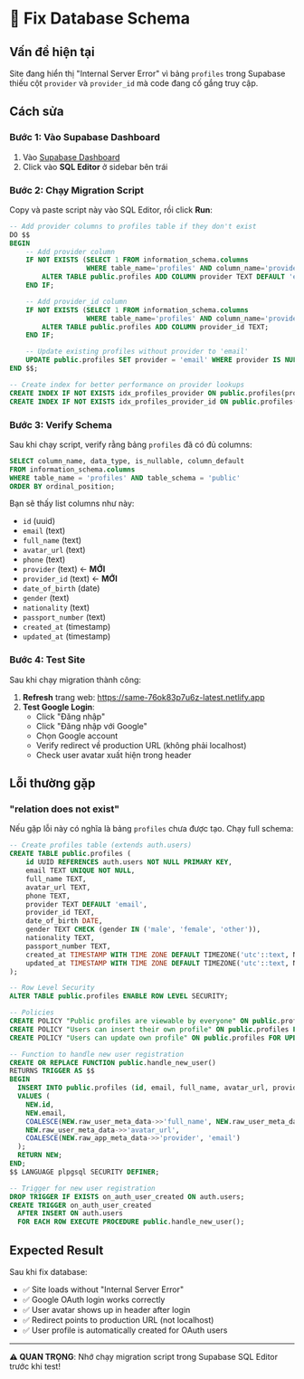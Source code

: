 # 🔧 Fix Database Schema

## Vấn đề hiện tại

Site đang hiển thị "Internal Server Error" vì bảng `profiles` trong Supabase thiếu cột `provider` và `provider_id` mà code đang cố gắng truy cập.

## Cách sửa

### Bước 1: Vào Supabase Dashboard

1. Vào [Supabase Dashboard](https://supabase.com/dashboard/project/tyjemvlervqqefqrbwll)
2. Click vào **SQL Editor** ở sidebar bên trái

### Bước 2: Chạy Migration Script

Copy và paste script này vào SQL Editor, rồi click **Run**:

```sql
-- Add provider columns to profiles table if they don't exist
DO $$
BEGIN
    -- Add provider column
    IF NOT EXISTS (SELECT 1 FROM information_schema.columns
                   WHERE table_name='profiles' AND column_name='provider' AND table_schema='public') THEN
        ALTER TABLE public.profiles ADD COLUMN provider TEXT DEFAULT 'email';
    END IF;

    -- Add provider_id column
    IF NOT EXISTS (SELECT 1 FROM information_schema.columns
                   WHERE table_name='profiles' AND column_name='provider_id' AND table_schema='public') THEN
        ALTER TABLE public.profiles ADD COLUMN provider_id TEXT;
    END IF;

    -- Update existing profiles without provider to 'email'
    UPDATE public.profiles SET provider = 'email' WHERE provider IS NULL;
END $$;

-- Create index for better performance on provider lookups
CREATE INDEX IF NOT EXISTS idx_profiles_provider ON public.profiles(provider);
CREATE INDEX IF NOT EXISTS idx_profiles_provider_id ON public.profiles(provider_id) WHERE provider_id IS NOT NULL;
```

### Bước 3: Verify Schema

Sau khi chạy script, verify rằng bảng `profiles` đã có đủ columns:

```sql
SELECT column_name, data_type, is_nullable, column_default
FROM information_schema.columns
WHERE table_name = 'profiles' AND table_schema = 'public'
ORDER BY ordinal_position;
```

Bạn sẽ thấy list columns như này:
- `id` (uuid)
- `email` (text)
- `full_name` (text)
- `avatar_url` (text)
- `phone` (text)
- `provider` (text) ← **MỚI**
- `provider_id` (text) ← **MỚI**
- `date_of_birth` (date)
- `gender` (text)
- `nationality` (text)
- `passport_number` (text)
- `created_at` (timestamp)
- `updated_at` (timestamp)

### Bước 4: Test Site

Sau khi chạy migration thành công:

1. **Refresh** trang web: https://same-76ok83p7u6z-latest.netlify.app
2. **Test Google Login**:
   - Click "Đăng nhập"
   - Click "Đăng nhập với Google"
   - Chọn Google account
   - Verify redirect về production URL (không phải localhost)
   - Check user avatar xuất hiện trong header

## Lỗi thường gặp

### "relation does not exist"

Nếu gặp lỗi này có nghĩa là bảng `profiles` chưa được tạo. Chạy full schema:

```sql
-- Create profiles table (extends auth.users)
CREATE TABLE public.profiles (
    id UUID REFERENCES auth.users NOT NULL PRIMARY KEY,
    email TEXT UNIQUE NOT NULL,
    full_name TEXT,
    avatar_url TEXT,
    phone TEXT,
    provider TEXT DEFAULT 'email',
    provider_id TEXT,
    date_of_birth DATE,
    gender TEXT CHECK (gender IN ('male', 'female', 'other')),
    nationality TEXT,
    passport_number TEXT,
    created_at TIMESTAMP WITH TIME ZONE DEFAULT TIMEZONE('utc'::text, NOW()) NOT NULL,
    updated_at TIMESTAMP WITH TIME ZONE DEFAULT TIMEZONE('utc'::text, NOW()) NOT NULL
);

-- Row Level Security
ALTER TABLE public.profiles ENABLE ROW LEVEL SECURITY;

-- Policies
CREATE POLICY "Public profiles are viewable by everyone" ON public.profiles FOR SELECT USING (true);
CREATE POLICY "Users can insert their own profile" ON public.profiles FOR INSERT WITH CHECK (auth.uid() = id);
CREATE POLICY "Users can update own profile" ON public.profiles FOR UPDATE USING (auth.uid() = id);

-- Function to handle new user registration
CREATE OR REPLACE FUNCTION public.handle_new_user()
RETURNS TRIGGER AS $$
BEGIN
  INSERT INTO public.profiles (id, email, full_name, avatar_url, provider)
  VALUES (
    NEW.id,
    NEW.email,
    COALESCE(NEW.raw_user_meta_data->>'full_name', NEW.raw_user_meta_data->>'name', split_part(NEW.email, '@', 1)),
    NEW.raw_user_meta_data->>'avatar_url',
    COALESCE(NEW.raw_app_meta_data->>'provider', 'email')
  );
  RETURN NEW;
END;
$$ LANGUAGE plpgsql SECURITY DEFINER;

-- Trigger for new user registration
DROP TRIGGER IF EXISTS on_auth_user_created ON auth.users;
CREATE TRIGGER on_auth_user_created
  AFTER INSERT ON auth.users
  FOR EACH ROW EXECUTE PROCEDURE public.handle_new_user();
```

## Expected Result

Sau khi fix database:
- ✅ Site loads without "Internal Server Error"
- ✅ Google OAuth login works correctly
- ✅ User avatar shows up in header after login
- ✅ Redirect points to production URL (not localhost)
- ✅ User profile is automatically created for OAuth users

---

**⚠️ QUAN TRỌNG**: Nhớ chạy migration script trong Supabase SQL Editor trước khi test!
